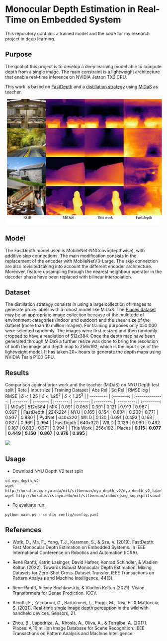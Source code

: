 # Monocular Depth Estimation in Real-Time on Embedded System
This repository contains a trained model and the code for my research project in deep learning.

## Purpose
The goal of this project is to develop a deep learning model able to compute depth from a single image. The main constraint is a lightweight architecture that enable real-time inference on NVIDIA Jetson TX2 CPU.

This work is based on [FastDepth](https://arxiv.org/abs/1903.03273) and a [distillation strategy](https://arxiv.org/abs/2006.05724) using [MiDaS](https://arxiv.org/abs/2103.13413) as teacher.


<img src="./comparisons.png"/>

## Model

The FastDepth model used is MobileNet-NNConv5(depthwise), with additive skip connections.
The main modification consists in the replacement of the encoder with MobileNetV3-Large. The skip connection are also revisited taking into account the different encoder architecture.
Moreover, feature upsampling through the nearest neighbour operator in the decoder phase have been replaced with bilinear interpolation.

## Dataset
The distillation strategy consists in using a large collection of images to generate proxy labels with a robost model like MiDaS.
The [Places dataset](http://places2.csail.mit.edu/) may be an appropriate image collection because of the multitude of environment categories (indoor and outdoor) and the sheer size of the dataset (more than 10 million images).
For training purposes only 450 000 were selected randomly. The images were first resized and then randomly cropped to have a resolution of 512x384.
Once the depth map have been generated through MiDaS a further resize was done to bring the resolution of both the image and depth map to 256x192, which is the input size of the lightweight model. It has taken 20+ hours to generate the depth maps using NVIDIA Tesla P100 GPU.

## Results
Comparison against prior work and the teacher (MiDaS) on NYU Depth test split
| Rete      | Input size | Training Dataset |  Abs Rel  |  Sq Rel   | RMSE	log  |   RMSE    | $δ<1.25$ | $δ<1.25^2$ | $δ<1.25^3$ |
| --------- | :--------: | :--------------: | :-------: | :-------: | :-------: | :-------: | :--------: | :---------: | :---------: |
| MiDaS     |  512x384   |       MIX        |   0.091   |   0.058   |   0.391   |   0.121   |   0.919    |    0.987    |    0.997    |
| FastDepth |  224x224   |       NYU        |   0.165   |   0.154   |   0.604   |   0.208   |   0.771    |    0.937    |    0.980    |
| PydNet    |  640x320   |       WILD       |   0.130   |   0.091   |   0.493   |   0.168   |   0.827    |    0.969    |    0.994    |
| FastDepth |  640x320   |       WILD       |   0.129   |   0.090   |   0.492   |   0.167   |   0.833    |    0.971    |    0.994    |
| This Work |  256x192   |      Places      | **0.115** | **0.077** | **0.449** | **0.150** | **0.867**  |  **0.976**  |  **0.995**  |

<img src="./images/output.png"/>

## Usage
- Download NYU Depth V2 test split
```
cd nyu_depth_v2
wget http://horatio.cs.nyu.edu/mit/silberman/nyu_depth_v2/nyu_depth_v2_labeled.mat
wget http://horatio.cs.nyu.edu/mit/silberman/indoor_seg_sup/splits.mat
```

- To evaluate run:
```
python main.py --config config/config.yaml
```


## References


- Wofk, D., Ma, F., Yang, T.J., Karaman, S., & Sze, V. (2019). FastDepth: Fast Monocular Depth Estimation on Embedded Systems. In IEEE International Conference on Robotics and Automation (ICRA).

- René Ranftl, Katrin Lasinger, David Hafner, Konrad Schindler, & Vladlen Koltun (2022). Towards Robust Monocular Depth Estimation: Mixing Datasets for Zero-Shot Cross-Dataset Transfer. IEEE Transactions on Pattern Analysis and Machine Intelligence, 44(3).

- Rene Ranftl, Alexey Bochkovskiy, & Vladlen Koltun (2021). Vision Transformers for Dense Prediction. ICCV.

- Aleotti, F., Zaccaroni, G., Bartolomei, L., Poggi, M., Tosi, F., & Mattoccia, S. (2021). Real-time single image depth perception in the wild with handheld devices. Sensors, 21.

- Zhou, B., Lapedriza, A., Khosla, A., Oliva, A., & Torralba, A. (2017). Places: A 10 million Image Database for Scene Recognition. IEEE Transactions on Pattern Analysis and Machine Intelligence.